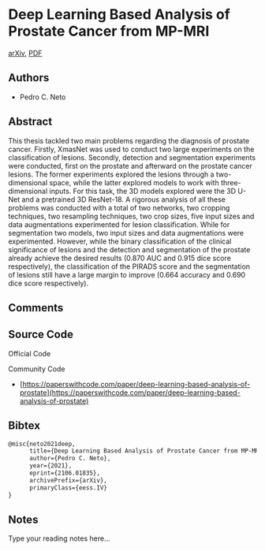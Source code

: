 
# Deep Learning Based Analysis of Prostate Cancer from MP-MRI

[arXiv](https://arxiv.org/abs/2106.01835), [PDF](https://arxiv.org/pdf/2106.01835.pdf)

## Authors

- Pedro C. Neto

## Abstract

This thesis tackled two main problems regarding the diagnosis of prostate cancer. Firstly, XmasNet was used to conduct two large experiments on the classification of lesions. Secondly, detection and segmentation experiments were conducted, first on the prostate and afterward on the prostate cancer lesions. The former experiments explored the lesions through a two-dimensional space, while the latter explored models to work with three-dimensional inputs. For this task, the 3D models explored were the 3D U-Net and a pretrained 3D ResNet-18. A rigorous analysis of all these problems was conducted with a total of two networks, two cropping techniques, two resampling techniques, two crop sizes, five input sizes and data augmentations experimented for lesion classification. While for segmentation two models, two input sizes and data augmentations were experimented. However, while the binary classification of the clinical significance of lesions and the detection and segmentation of the prostate already achieve the desired results (0.870 AUC and 0.915 dice score respectively), the classification of the PIRADS score and the segmentation of lesions still have a large margin to improve (0.664 accuracy and 0.690 dice score respectively).

## Comments



## Source Code

Official Code



Community Code

- [https://paperswithcode.com/paper/deep-learning-based-analysis-of-prostate](https://paperswithcode.com/paper/deep-learning-based-analysis-of-prostate)

## Bibtex

```tex
@misc{neto2021deep,
      title={Deep Learning Based Analysis of Prostate Cancer from MP-MRI}, 
      author={Pedro C. Neto},
      year={2021},
      eprint={2106.01835},
      archivePrefix={arXiv},
      primaryClass={eess.IV}
}
```

## Notes

Type your reading notes here...

